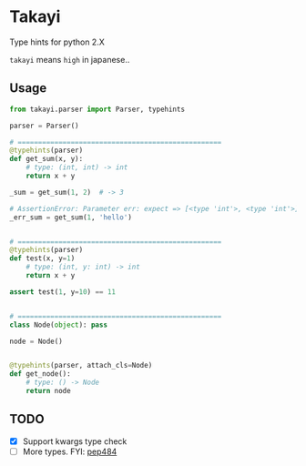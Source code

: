 # Takayi
Type hints for python 2.X

`takayi` means `high` in japanese..

## Usage

```python
from takayi.parser import Parser, typehints

parser = Parser()

# ==================================================
@typehints(parser)
def get_sum(x, y):
    # type: (int, int) -> int
    return x + y

_sum = get_sum(1, 2)  # -> 3

# AssertionError: Parameter err: expect => [<type 'int'>, <type 'int'>], actually => [<type 'int'>, <type 'str'>]
_err_sum = get_sum(1, 'hello')


# ==================================================
@typehints(parser)
def test(x, y=1)
    # type: (int, y: int) -> int
    return x + y

assert test(1, y=10) == 11


# ==================================================
class Node(object): pass

node = Node()


@typehints(parser, attach_cls=Node)
def get_node():
    # type: () -> Node
    return node
```

## TODO

- [x] Support kwargs type check
- [ ] More types. FYI: [pep484](https://www.python.org/dev/peps/pep-0484/)
